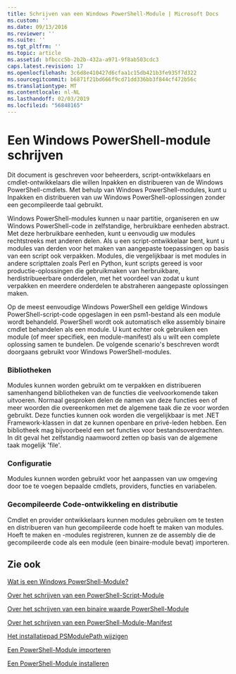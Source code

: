 ```yaml
---
title: Schrijven van een Windows PowerShell-Module | Microsoft Docs
ms.custom: ''
ms.date: 09/13/2016
ms.reviewer: ''
ms.suite: ''
ms.tgt_pltfrm: ''
ms.topic: article
ms.assetid: bfbccc5b-2b2b-432a-a971-9f8ab503cdc3
caps.latest.revision: 17
ms.openlocfilehash: 3c6d8e410427d6cfaa1c15db421b3fe935f7d322
ms.sourcegitcommit: b6871f21bd666f9cd71dd336bb3f844cf472b56c
ms.translationtype: MT
ms.contentlocale: nl-NL
ms.lasthandoff: 02/03/2019
ms.locfileid: "56848165"
---
```

# <a name="writing-a-windows-powershell-module"></a>Een Windows PowerShell-module schrijven

Dit document is geschreven voor beheerders, script-ontwikkelaars en cmdlet-ontwikkelaars die willen Inpakken en distribueren van de Windows PowerShell-cmdlets. Met behulp van Windows PowerShell-modules, kunt u Inpakken en distribueren van uw Windows PowerShell-oplossingen zonder een gecompileerde taal gebruikt.

Windows PowerShell-modules kunnen u naar partitie, organiseren en uw Windows PowerShell-code in zelfstandige, herbruikbare eenheden abstract. Met deze herbruikbare eenheden, kunt u eenvoudig uw modules rechtstreeks met anderen delen. Als u een script-ontwikkelaar bent, kunt u modules van derden voor het maken van aangepaste toepassingen op basis van een script ook verpakken. Modules, die vergelijkbaar is met modules in andere scripttalen zoals Perl en Python, kunt scripts gereed is voor productie-oplossingen die gebruikmaken van herbruikbare, herdistribueerbare onderdelen, met het voordeel van zodat u kunt verpakken en meerdere onderdelen te abstraheren aangepaste oplossingen maken.

Op de meest eenvoudige Windows PowerShell een geldige Windows PowerShell-script-code opgeslagen in een psm1-bestand als een module wordt behandeld. PowerShell wordt ook automatisch elke assembly binaire cmdlet behandelen als een module. U kunt echter ook gebruiken een module (of meer specifiek, een module-manifest) als u wilt een complete oplossing samen te bundelen. De volgende scenario's beschreven wordt doorgaans gebruikt voor Windows PowerShell-modules.

### <a name="libraries"></a>Bibliotheken

Modules kunnen worden gebruikt om te verpakken en distribueren samenhangend bibliotheken van de functies die veelvoorkomende taken uitvoeren. Normaal gesproken delen de namen van deze functies een of meer woorden die overeenkomen met de algemene taak die ze voor worden gebruikt. Deze functies kunnen ook worden die vergelijkbaar is met .NET Framework-klassen in dat ze kunnen openbare en privé-leden hebben. Een bibliotheek mag bijvoorbeeld een set functies voor bestandsoverdrachten. In dit geval het zelfstandig naamwoord zetten op basis van de algemene taak mogelijk 'file'.

### <a name="configuration"></a>Configuratie

Modules kunnen worden gebruikt voor het aanpassen van uw omgeving door toe te voegen bepaalde cmdlets, providers, functies en variabelen.

### <a name="compiled-code-development-and-distribution"></a>Gecompileerde Code-ontwikkeling en distributie

Cmdlet en provider ontwikkelaars kunnen modules gebruiken om te testen en distribueren van hun gecompileerde code hoeft te maken van modules. Hoeft te maken en -modules registreren, kunnen ze de assembly die de gecompileerde code als een module (een binaire-module bevat) importeren.

## <a name="see-also"></a>Zie ook

[Wat is een Windows PowerShell-Module?](./understanding-a-windows-powershell-module.md)

[Over het schrijven van een PowerShell-Script-Module](./how-to-write-a-powershell-script-module.md)

[Over het schrijven van een binaire waarde PowerShell-Module](./how-to-write-a-powershell-binary-module.md)

[Over het schrijven van een PowerShell-Module-Manifest](http://msdn.microsoft.com/en-us/abe4c24b-e64e-4a61-81d5-18c4fceba0b6)

[Het installatiepad PSModulePath wijzigen](./modifying-the-psmodulepath-installation-path.md)

[Een PowerShell-Module importeren](./importing-a-powershell-module.md)

[Een PowerShell-Module installeren](./installing-a-powershell-module.md)

